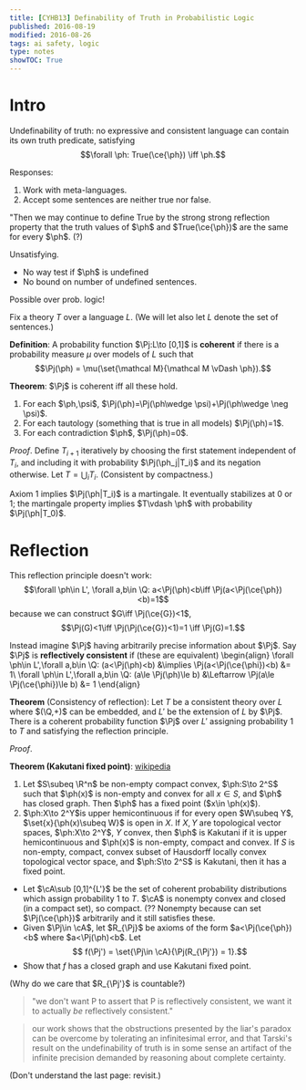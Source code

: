 ```yaml
---
title: [CYHB13] Definability of Truth in Probabilistic Logic
published: 2016-08-19
modified: 2016-08-26
tags: ai safety, logic
type: notes
showTOC: True
---
```


<!--Can't have True predicate,
$$\forall \ph: True(\ce{\ph}) \iff \ph.$$-->
<!--don't need to be computable, just definable. already impossible-->

# Intro

Undefinability of truth: no expressive and consistent language can contain its own truth predicate, satisfying
$$\forall \ph: True(\ce{\ph}) \iff \ph.$$

Responses:

1. Work with meta-languages.
2. Accept some sentences are neither true nor false.

"Then we may continue to define True by the strong strong reflection property that the truth values of $\ph$ and $True(\ce{\ph})$ are the same for every $\ph$. (?)

Unsatisfying. 

* No way test if $\ph$ is undefined
* No bound on number of undefined sentences.

Possible over prob. logic!

<!-- can... -->

Fix a theory $T$ over a language $L$. (We will let also let $L$ denote the set of sentences.)

**Definition**: 
A probability function $\Pj:L\to [0,1]$ is **coherent** if there is a probability measure $\mu$ over models of $L$ such that
$$\Pj(\ph) = \mu(\set{\mathcal M}{\mathcal M \vDash \ph}).$$

**Theorem**: $\Pj$ is coherent iff all these hold.

1. For each $\ph,\psi$, $\Pj(\ph)=\Pj(\ph\wedge \psi)+\Pj(\ph\wedge \neg \psi)$.
2. For each tautology (something that is true in all models) $\Pj(\ph)=1$.
3. For each contradiction $\ph$, $\Pj(\ph)=0$.

*Proof*. Define $T_{i+1}$ iteratively by choosing the first statement independent of $T_i$, and including it with probability $\Pj(\ph_j|T_i)$ and its negation otherwise. Let $T=\bigcup_i T_i$. (Consistent by compactness.)

Axiom 1 implies $\Pj(\ph|T_i)$ is a martingale. It eventually stabilizes at 0 or 1; the martingale property implies $T\vdash \ph$ with probability $\Pj(\ph|T_0)$.

# Reflection

This reflection principle doesn't work:
$$\forall \ph\in L', \forall a,b\in \Q: a<\Pj(\ph)<b\iff \Pj(a<\Pj(\ce{\ph})<b)=1$$
because we can construct $G\iff \Pj(\ce{G})<1$,
$$\Pj(G)<1\iff \Pj(\Pj(\ce{G})<1)=1 \iff \Pj(G)=1.$$

Instead imagine $\Pj$ having arbitrarily precise information about $\Pj$. Say $\Pj$ is **reflectively consistent** if (these are equivalent)
\begin{align}
\forall \ph\in L',\forall a,b\in \Q: (a<\Pj(\ph)<b) &\implies \Pj(a<\Pj(\ce{\phi})<b) &= 1\\
\forall \ph\in L',\forall a,b\in \Q:  (a\le \Pj(\ph)\le b) &\Leftarrow \Pj(a\le \Pj(\ce{\phi})\le b) &= 1
\end{align}

**Theorem** (Consistency of reflection): Let $T$ be a consistent theory over $L$ where $(\Q,+)$ can be embedded, and $L'$ be the extension of $L$ by $\Pj$. There is a coherent probability function $\Pj$ over $L'$ assigning probability 1 to $T$ and satisfying the reflection principle.

*Proof*.

**Theorem (Kakutani fixed point)**: [wikipedia](https://en.wikipedia.org/wiki/Kakutani_fixed-point_theorem)

1. Let $S\subeq \R^n$ be non-empty compact convex, $\ph:S\to 2^S$ such that $\ph(x)$ is non-empty and convex for all $x\in S$, and $\ph$ has closed graph. Then $\ph$ has a fixed point ($x\in \ph(x)$).
2. $\ph:X\to 2^Y$is upper hemicontinuous if for every open $W\subeq Y$, $\set{x}{\ph(x)\subeq W}$ is open in $X$. If $X,Y$ are topological vector spaces, $\ph:X\to 2^Y$, $Y$ convex, then $\ph$ is Kakutani if it is upper hemicontinuous and $\ph(x)$ is non-empty, compact and convex. If $S$ is non-empty, compact, convex subset of Hausdorff locally convex topological vector space, and $\ph:S\to 2^S$ is Kakutani, then it has a fixed point.

* Let $\cA\sub [0,1]^{L'}$ be the set of coherent probability distributions which assign probability 1 to $T$. $\cA$ is nonempty convex and closed (in a compact set), so compact. (?? Nonempty because can set $\Pj(\ce{\ph})$ arbitrarily and it still satisfies these.
*   Given $\Pj\in \cA$, let $R_{\Pj}$ be axioms of the form $a<\Pj(\ce{\ph})<b$ where $a<\Pj(\ph)<b$. Let
    $$ f(\Pj') = \set{\Pj\in \cA}{\Pj(R_{\Pj'}) = 1}.$$
*   Show that $f$ has a closed graph and use Kakutani fixed point.
	
(Why do we care that $R_{\Pj'}$ is countable?)

> "we don't want P to assert
> that P is reflectively consistent, we want it to actually *be* reflectively consistent."

> our work shows that the obstructions presented
> by the liar's paradox can be overcome by tolerating an infinitesimal error, and that Tarski's
> result on the undefinability of truth is in some sense an artifact of the infinite precision
> demanded by reasoning about complete certainty.

(Don't understand the last page: revisit.)

